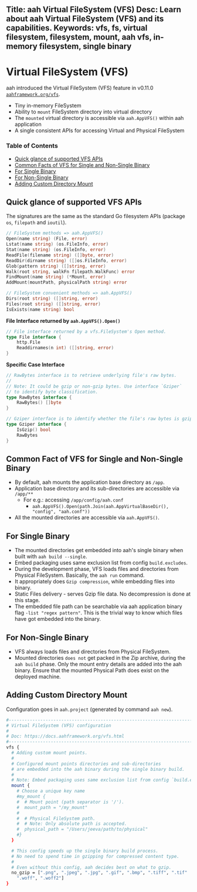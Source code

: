 Title: aah Virtual FileSystem (VFS)
Desc: Learn about aah Virtual FileSystem (VFS) and its capabilities.
Keywords: vfs, fs, virtual filesystem, filesystem, mount, aah vfs, in-memory filesystem, single binary
---
# Virtual FileSystem (VFS)

aah introduced the Virtual FileSystem (VFS) feature in <span class="badge lb-sm">v0.11.0</span> [`aahframework.org/vfs`](https://github.com/go-aah/vfs).

  * Tiny in-memory FileSystem
  * Ability to `mount` FileSystem directory into virtual directory
  * The `mounted` virtual directory is accessible via `aah.AppVFS()` within aah application
  * A single consistent APIs for accessing Virtual and Physical FileSystem

### Table of Contents

  * [Quick glance of supported VFS APIs](#quick-glance-of-supported-vfs-apis)
  * [Common Facts of VFS for Single and Non-Single Binary](#common-fact-of-vfs-with-single-and-non-single-binary)
  * [For Single Binary](#for-single-binary)
  * [For Non-Single Binary](#for-non-single-binary)
  * [Adding Custom Directory Mount](#adding-custom-directory-mount)

## Quick glance of supported VFS APIs

The signatures are the same as the standard Go filesystem APIs (package `os`, `filepath` and `ioutil`).

```go
// FileSystem methods => aah.AppVFS()
Open(name string) (File, error)
Lstat(name string) (os.FileInfo, error)
Stat(name string) (os.FileInfo, error)
ReadFile(filename string) ([]byte, error)
ReadDir(dirname string) ([]os.FileInfo, error)
Glob(pattern string) ([]string, error)
Walk(root string, walkFn filepath.WalkFunc) error
FindMount(name string) (*Mount, error)
AddMount(mountPath, physicalPath string) error

// FileSystem convenient methods => aah.AppVFS()
Dirs(root string) ([]string, error)
Files(root string) ([]string, error)
IsExists(name string) bool
```

**File Interface returned by `aah.AppVFS().Open()`**

```go
// File interface returned by a vfs.FileSystem's Open method.
type File interface {
	http.File
	Readdirnames(n int) ([]string, error)
}
```

**Specific Case Interface**

```go
// RawBytes interface is to retrieve underlying file's raw bytes.
//
// Note: It could be gzip or non-gzip bytes. Use interface `Gziper`
// to identify byte classification.
type RawBytes interface {
	RawBytes() []byte
}

// Gziper interface is to identify whether the file's raw bytes is gzipped or not.
type Gziper interface {
	IsGzip() bool
	RawBytes
}
```

## Common Fact of VFS for Single and Non-Single Binary

  * By default, aah mounts the application base directory as `/app`.
  * Application base directory and its sub-directories are accessible via `/app/**`
    - For e.g.: accessing `/app/config/aah.conf`
      - `aah.AppVFS().Open(path.Join(aah.AppVirtualBaseDir(), "config", "aah.conf"))`
  * All the mounted directories are accessible via `aah.AppVFS()`.

## For Single Binary

  * The mounted directories get embedded into aah's single binary when built with `aah build --single`.
  * Embed packaging uses same exclusion list from config `build.excludes`.
  * During the development phase, VFS loads files and directories from Physical FileSystem. Basically, the `aah run` command.
  * It appropriately does `Gzip compression`, while embedding files into binary.
  * Static Files delivery - serves Gzip file data. No decompression is done at this stage.
  * The embedded file path can be searchable via aah application binary flag `-list "regex pattern"`. This is the trivial way to know which files have got embedded into the binary.

## For Non-Single Binary

  * VFS always loads files and directories from Physical FileSystem.
  * Mounted directories `does not` get packed in the Zip archive, during the `aah build` phase. Only the mount entry details  are added into the aah binary. Ensure that the mounted Physical Path does exist on the deployed machine.

## Adding Custom Directory Mount

Configuration goes in `aah.project` (generated by command `aah new`).

```bash
#------------------------------------------------------------------------
# Virtual FileSystem (VFS) configuration
#
# Doc: https://docs.aahframework.org/vfs.html
#------------------------------------------------------------------------
vfs {
  # Adding custom mount points.
  #
  # Configured mount points directories and sub-directories
  # are embedded into the aah binary during the single binary build.
  #
  # Note: Embed packaging uses same exclusion list from config `build.excludes`.
  mount {
    # Choose a unique key name
    #my_mount {
    #  # Mount point (path separator is '/').
    #  mount_path = "/my_mount"
    #
    #  # Physical FileSystem path.
    #  # Note: Only absolute path is accepted.
    #  physical_path = "/Users/jeeva/path/to/physical"
    #}
  }

  # This config speeds up the single binary build process.
  # No need to spend time in gzipping for compressed content type.
  #
  # Even without this config, aah decides best on what to gzip.
  no_gzip = [".png", ".jpeg", ".jpg", ".gif", ".bmp", ".tiff", ".tif"
    ".woff", ".woff2"]
}
```
